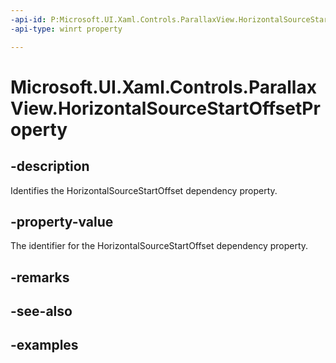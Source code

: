 ```yaml
---
-api-id: P:Microsoft.UI.Xaml.Controls.ParallaxView.HorizontalSourceStartOffsetProperty
-api-type: winrt property

---
```

<!-- Property syntax.
public DependencyProperty HorizontalSourceStartOffsetProperty { get; }
-->

# Microsoft.UI.Xaml.Controls.ParallaxView.HorizontalSourceStartOffsetProperty


## -description

Identifies the HorizontalSourceStartOffset dependency property.


## -property-value

The identifier for the HorizontalSourceStartOffset dependency property.


## -remarks


## -see-also


## -examples


